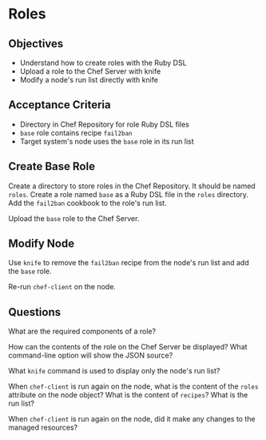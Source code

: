 Roles
======================

## Objectives

* Understand how to create roles with the Ruby DSL
* Upload a role to the Chef Server with knife
* Modify a node's run list directly with knife

## Acceptance Criteria

* Directory in Chef Repository for role Ruby DSL files
* `base` role contains recipe `fail2ban`
* Target system's node uses the `base` role in its run list

## Create Base Role

Create a directory to store roles in the Chef Repository. It should be
named `roles`. Create a role named `base` as a Ruby DSL file in the
`roles` directory. Add the `fail2ban` cookbook to the role's run list.

Upload the `base` role to the Chef Server.

## Modify Node

Use `knife` to remove the `fail2ban` recipe from the node's run list
and add the `base` role.

Re-run `chef-client` on the node.

## Questions

What are the required components of a role?

How can the contents of the role on the Chef Server be displayed? What
command-line option will show the JSON source?

What `knife` command is used to display only the node's run list?

When `chef-client` is run again on the node, what is the content of
the `roles` attribute on the node object? What is the content of
`recipes`? What is the run list?

When `chef-client` is run again on the node, did it make any changes
to the managed resources?

